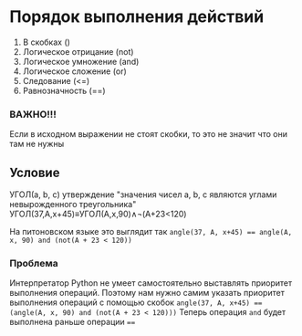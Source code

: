 # Порядок выполнения действий

1) В скобках ()
2) Логическое отрицание (not)
3) Логическое умножение (and)
4) Логическое сложение (or)
5) Следование (<=)
6) Равнозначность (==)




### ВАЖНО!!!
Если в исходном выражении не стоят скобки, то это не значит что они там не нужны

## Условие
УГОЛ(a, b, c) утверждение "значения чисел a, b, c являются углами невырожденного треугольника"
УГОЛ(37,A,x+45)≡УГОЛ(A,x,90)∧¬(A+23<120)

На питоновском языке это выглядит так
``` angle(37, A, x+45) == angle(A, x, 90) and (not(A + 23 < 120)) ```

### Проблема
Интерпретатор Python не умеет самостоятельно выставлять приоритет выполнения операций. Поэтому нам нужно самим указать приоритет выполнения операций с помощью скобок
``` angle(37, A, x+45) == (angle(A, x, 90) and (not(A + 23 < 120))) ```
Теперь операция ```and``` будет выполнена раньше операции ```==```
